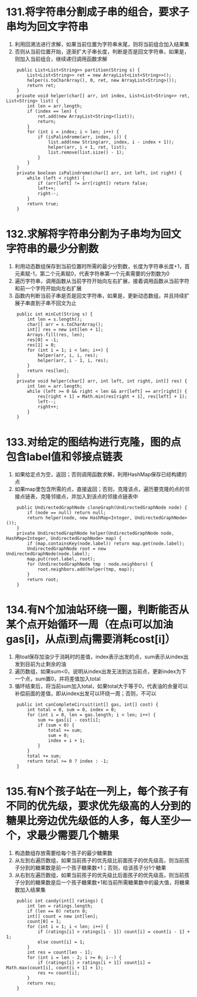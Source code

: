 # 131.将字符串分割成子串的组合，要求子串均为回文字符串
1. 利用回溯法进行求解，如果当前位置为字符串末尾，则将当前组合加入结果集
2. 否则从当前位置开始，逐渐扩大子串长度，判断是否是回文字符串，如果是，则加入当前组合，继续递归调用函数求解
```
    public List<List<String>> partition(String s) {
        List<List<String>> ret = new ArrayList<List<String>>();
        helper(s.toCharArray(), 0, ret, new ArrayList<String>());
        return ret;
    }
    private void helper(char[] arr, int index, List<List<String>> ret, List<String> list) {
        int len = arr.length;
        if (index == len) {
            ret.add(new ArrayList<String>(list));
            return;
        }
        for (int i = index; i < len; i++) {
            if (isPalindrome(arr, index, i)) {
                list.add(new String(arr, index, i - index + 1));
                helper(arr, i + 1, ret, list);
                list.remove(list.size() - 1);
            }
        }
    }
    private boolean isPalindrome(char[] arr, int left, int right) {
        while (left < right) {
            if (arr[left] != arr[right]) return false;
            left++;
            right--;
        }
        return true;
    }
```

# 132.求解将字符串分割为子串均为回文字符串的最少分割数
1. 利用动态数组保存到当前位置时所需的最少分割数，长度为字符串长度+1，首元素赋-1，第二个元素赋0，代表字符串第一个元素需要的分割数为0
2. 遍历字符串，调用函数从当前字符开始向左右扩展，接着调用函数从当前字符和前一个字符开始向左右扩展
3. 函数内判断当前子串是否是回文字符串，如果是，更新动态数组，并且持续扩展子串直到子串不回文为止
```
    public int minCut(String s) {
        int len = s.length();
        char[] arr = s.toCharArray();
        int[] res = new int[len + 1];
        Arrays.fill(res, len);
        res[0] = -1;
        res[1] = 0;
        for (int i = 1; i < len; i++) {
            helper(arr, i, i, res);
            helper(arr, i - 1, i, res);
        }
        return res[len];
    }
    private void helper(char[] arr, int left, int right, int[] res) {
        int len = arr.length;
        while (left >= 0 && right < len && arr[left] == arr[right]) {
            res[right + 1] = Math.min(res[right + 1], res[left] + 1);
            left--;
            right++;
        }
    }
```

# 133.对给定的图结构进行克隆，图的点包含label值和邻接点链表
1. 如果给定点为空，返回；否则调用函数求解，利用HashMap保存已经构建的点
2. 如果map里包含所需的点，直接返回；否则，克隆该点，遍历要克隆的点的邻接点链表，克隆邻接点，并加入到该点的邻接点链表中
```
    public UndirectedGraphNode cloneGraph(UndirectedGraphNode node) {
        if (node == null) return null;
        return helper(node, new HashMap<Integer, UndirectedGraphNode>());
    }
    private UndirectedGraphNode helper(UndirectedGraphNode node, HashMap<Integer, UndirectedGraphNode> map) {
        if (map.containsKey(node.label)) return map.get(node.label);
        UndirectedGraphNode root = new UndirectedGraphNode(node.label);
        map.put(root.label, root);
        for (UndirectedGraphNode tmp : node.neighbors) {
            root.neighbors.add(helper(tmp, map));
        }
        return root;
    }
```

# 134.有N个加油站环绕一圈，判断能否从某个点开始循环一周（在点i可以加油gas[i]，从点i到点j需要消耗cost[i]）
1. 用toal保存加油少于消耗时的差值，index表示出发的点，sum表示从index出发到目前为止剩余的油
2. 遍历数组，如果sum<0，说明从index出发无法到达当前点，更新index为下一个点，sum置0，并将差值加入total
3. 循环结束后，将当前sum加入total，如果total大于等于0，代表油的余量可以补偿前面的差值，即从index出发可以环绕一周；否则，不可以
```
    public int canCompleteCircuit(int[] gas, int[] cost) {
        int total = 0, sum = 0, index = 0;
        for (int i = 0, len = gas.length; i < len; i++) {
            sum += gas[i] - cost[i];
            if (sum < 0) {
                total += sum;
                sum = 0;
                index = i + 1;
            }
        }
        total += sum;
        return total >= 0 ? index : -1;
    }
```

# 135.有N个孩子站在一列上，每个孩子有不同的优先级，要求优先级高的人分到的糖果比旁边优先级低的人多，每人至少一个，求最少需要几个糖果
1. 构造数组存放需要给每个孩子的最少糖果数
2. 从左到右遍历数组，如果当前孩子的优先级比前面孩子的优先级高，则当前孩子分到的糖果数是前一个孩子糖果数+1；否则，给该孩子分1个糖果
3. 从右到左遍历数组，如果当前孩子的优先级比后面孩子的优先级高，则当前孩子分到的糖果数是后一个孩子糖果数+1和当前所需糖果数中的最大值，将糖果数加入结果集
```
    public int candy(int[] ratings) {
        int len = ratings.length;
        if (len == 0) return 0;
        int[] count = new int[len];
        count[0] = 1;
        for (int i = 1; i < len; i++) {
            if (ratings[i] > ratings[i - 1]) count[i] = count[i - 1] + 1;
            else count[i] = 1;
        }
        int res = count[len - 1];
        for (int i = len - 2; i >= 0; i--) {
            if (ratings[i] > ratings[i + 1]) count[i] = Math.max(count[i], count[i + 1] + 1);
            res += count[i];
        }
        return res;
    }
```
